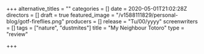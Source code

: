 +++
alternative_titles = ""
categories = []
date = 2020-05-01T21:02:28Z
directors = []
draft = true
featured_image = "/v1588111829/personal-blog/gotf-fireflies.png"
producers = []
release = "Tu/00/yyyy"
screenwriters = []
tags = ["nature", "dustmites"]
title = "My Neighbour Totoro"
type = "review"

+++
